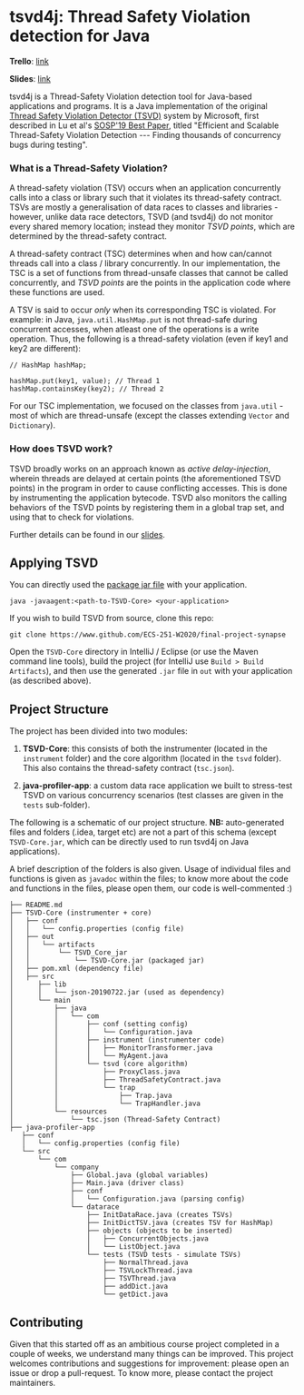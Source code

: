 # tsvd4j: Thread Safety Violation detection for Java

**Trello**: [link](https://trello.com/b/UcUVXC8C/ecs251-synapse)

**Slides**: [link](https://docs.google.com/presentation/d/1SkQxILhSvI8lSgbs36Hn3DgG-Ot8Ey2qLZS7KThloS0/edit?usp=sharing)

tsvd4j is a Thread-Safety Violation detection tool for Java-based applications and programs. It is a Java implementation of the original [Thread Safety Violation Detector (TSVD)](https://github.com/microsoft/tsvd) system by Microsoft, first described in Lu et al's [SOSP'19 Best Paper](https://www.microsoft.com/en-us/research/uploads/prod/2019/09/sosp19-final193.pdf), titled "Efficient and Scalable Thread-Safety Violation Detection --- Finding thousands of concurrency bugs during testing".

### What is a Thread-Safety Violation?

A thread-safety violation (TSV) occurs when an application concurrently calls into a class or library such that it violates its thread-safety contract. TSVs are mostly a generalisation of data races to classes and libraries - however, unlike data race detectors, TSVD (and tsvd4j) do not monitor every shared memory location; instead they monitor *TSVD points*, which are determined by the thread-safety contract.

A thread-safety contract (TSC) determines when and how can/cannot threads call into a class / library concurrently. In our implementation, the TSC is a set of functions from thread-unsafe classes that cannot be called concurrently, and *TSVD points* are the points in the application code where these functions are used. 

A TSV is said to occur *only* when its corresponding TSC is violated. For example: in Java, `java.util.HashMap.put` is not thread-safe during concurrent accesses, when atleast one of the operations is a write operation. Thus, the following is a thread-safety violation (even if key1 and key2 are different):

```
// HashMap hashMap;

hashMap.put(key1, value); // Thread 1
hashMap.containsKey(key2); // Thread 2
```

For our TSC implementation, we focused on the classes from `java.util` - most of which are thread-unsafe (except the classes extending `Vector` and `Dictionary`).

### How does TSVD work?

TSVD broadly works on an approach known as *active delay-injection*, wherein threads are delayed at certain points (the aforementioned TSVD points) in the program in order to cause conflicting accesses. This is done by instrumenting the application bytecode. TSVD also monitors the calling behaviors of the TSVD points by registering them in a global trap set, and using that to check for violations. 

Further details can be found in our [slides](https://docs.google.com/presentation/d/1SkQxILhSvI8lSgbs36Hn3DgG-Ot8Ey2qLZS7KThloS0/edit?usp=sharing).

## Applying TSVD

You can directly used the [package jar file](TSVD-Core/out/artifacts/TSVD_Core_jar/TSVD-Core.jar) with your application.

```
java -javaagent:<path-to-TSVD-Core> <your-application>
```

If you wish to build TSVD from source, clone this repo:

```
git clone https://www.github.com/ECS-251-W2020/final-project-synapse
```

Open the `TSVD-Core` directory in IntelliJ / Eclipse (or use the Maven command line tools), build the project (for IntelliJ use `Build > Build Artifacts`), and then use the generated `.jar` file in `out` with your application (as described above).

## Project Structure

The project has been divided into two modules:

1. **TSVD-Core**: this consists of both the instrumenter (located in the `instrument` folder) and the core algorithm (located in the `tsvd` folder). This also contains the thread-safety contract (`tsc.json`).

2. **java-profiler-app**: a custom data race application we built to stress-test TSVD on various concurrency scenarios (test classes are given in the `tests` sub-folder).

The following is a schematic of our project structure. **NB:** auto-generated files and folders (.idea, target etc) are not a part of this schema (except `TSVD-Core.jar`, which can be directly used to run tsvd4j on Java applications). 

A brief description of the folders is also given. Usage of individual files and functions is given as `javadoc` within the files; to know more about the code and functions in the files, please open them, our code is well-commented :)

```
├── README.md
├── TSVD-Core (instrumenter + core)
│   ├── conf
│   │   └── config.properties (config file)
│   ├── out
│   │   └── artifacts
│   │       └── TSVD_Core_jar
│   │           └── TSVD-Core.jar (packaged jar)
│   ├── pom.xml (dependency file)
│   ├── src
│      ├── lib
│      │   └── json-20190722.jar (used as dependency)
│      └── main
│          ├── java
│          │   └── com
│          │       ├── conf (setting config)
│          │       │   └── Configuration.java
│          │       ├── instrument (instrumenter code)
│          │       │   ├── MonitorTransformer.java
│          │       │   └── MyAgent.java
│          │       └── tsvd (core algorithm)
│          │           ├── ProxyClass.java
│          │           ├── ThreadSafetyContract.java
│          │           └── trap
│          │               ├── Trap.java
│          │               └── TrapHandler.java
│          └── resources
│              └── tsc.json (Thread-Safety Contract)
├── java-profiler-app
   ├── conf
   │   └── config.properties (config file)
   └── src
       └── com
           └── company
               ├── Global.java (global variables)
               ├── Main.java (driver class)
               ├── conf
               │   └── Configuration.java (parsing config)
               └── datarace
                   ├── InitDataRace.java (creates TSVs)
                   ├── InitDictTSV.java (creates TSV for HashMap)
                   ├── objects (objects to be inserted)
                   │   ├── ConcurrentObjects.java
                   │   └── ListObject.java
                   └── tests (TSVD tests - simulate TSVs)
                       ├── NormalThread.java
                       ├── TSVLockThread.java
                       ├── TSVThread.java
                       ├── addDict.java
                       └── getDict.java
```


## Contributing

Given that this started off as an ambitious course project completed in a couple of weeks, we understand many things can be improved. This project welcomes contributions and suggestions for improvement: please open an issue or drop a pull-request. To know more, please contact the project maintainers.
